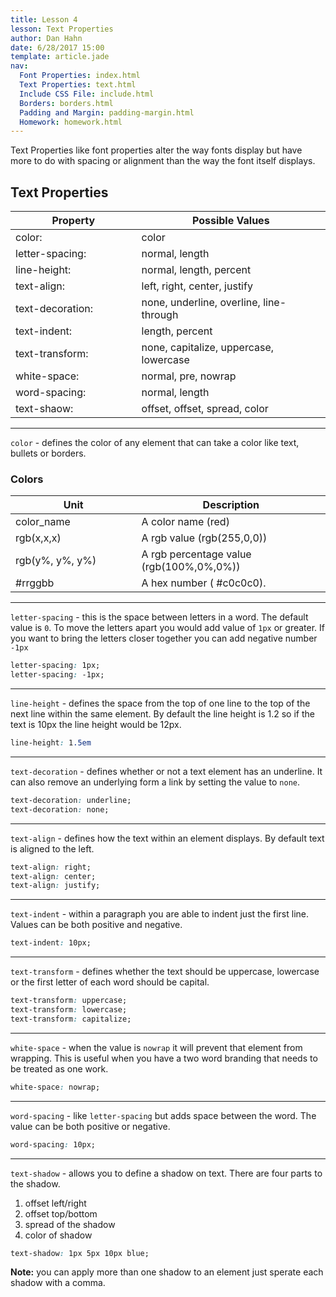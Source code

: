 ```yaml
---
title: Lesson 4
lesson: Text Properties
author: Dan Hahn
date: 6/28/2017 15:00
template: article.jade
nav:
  Font Properties: index.html
  Text Properties: text.html
  Include CSS File: include.html
  Borders: borders.html
  Padding and Margin: padding-margin.html
  Homework: homework.html
---
```


Text Properties like font properties alter the way fonts display but have more to do with spacing or alignment than the way the font itself displays.

## Text Properties

Property         | Possible Values
-----------------|-----------------------------------------
color:           | color
letter-spacing:  | normal, length
line-height:     | normal, length, percent
text-align:      | left, right, center, justify
text-decoration: | none, underline,  overline, line-through
text-indent:     | length, percent
text-transform:  | none, capitalize, uppercase, lowercase
white-space:     | normal, pre, nowrap
word-spacing:    | normal, length
text-shaow:      | offset, offset, spread, color

---

`color` - defines the color of any element that can take a color like text, bullets or borders.

### Colors

Unit            | Description
----------------|-----------------------------------------
color_name      | A color name (red)
rgb(x,x,x)      | A rgb value (rgb(255,0,0))
rgb(y%, y%, y%) | A rgb percentage value (rgb(100%,0%,0%))
#rrggbb         | A hex number ( #c0c0c0).

---

`letter-spacing` - this is the space between letters in a word.  The default value is `0`.  To move the letters apart you would add value of `1px` or greater.  If you want to bring the letters closer together you can add negative number `-1px`

```css
letter-spacing: 1px;
letter-spacing: -1px;
```

---

`line-height` - defines the space from the top of one line to the top of the next line within the same element.   By default the line height is 1.2 so if the text is 10px the line height would be 12px.
```css
line-height: 1.5em
```
---

`text-decoration` - defines whether or not a text element has an underline.  It can also remove an underlying form a link by setting the value to `none`.  
```css
text-decoration: underline;
text-decoration: none;
```
---

`text-align` - defines how the text within an element displays. By default text is aligned to the left.  
```css
text-align: right;
text-align: center;
text-align: justify;
```
---

`text-indent` - within a paragraph you are able to indent just the first line.  Values can be both positive and negative.
```css
text-indent: 10px;
```
---

`text-transform` - defines whether the text should be uppercase, lowercase or the first letter of each word should be capital.  
```css
text-transform: uppercase;
text-transform: lowercase;
text-transform: capitalize;
```
---

`white-space` - when the value is `nowrap` it will prevent that element from wrapping.  This is useful when you have a two word branding that needs to be treated as one work.  
```css
white-space: nowrap;
```
---

`word-spacing` - like `letter-spacing` but adds space between the word.  The value can be both positive or negative.  
```css
word-spacing: 10px;
```
---

`text-shadow` - allows you to define a shadow on text.  There are four parts to the shadow.

1. offset left/right
2. offset top/bottom
3. spread of the shadow
4. color of shadow

```css
text-shadow: 1px 5px 10px blue;
```
**Note:** you can apply more than one shadow to an element just sperate each shadow with a comma.

<style>
table tr td:nth-child(1){width:40%}
td .label {margin-right: 4px;cursor: pointer;}
</style>


<script src="lesson5.js"></script>
